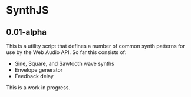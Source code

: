 SynthJS
=======
0.01-alpha
----------

This is a utility script that defines a number of common synth patterns for use by the Web Audio API. So far this consists of:

* Sine, Square, and Sawtooth wave synths
* Envelope generator
* Feedback delay

This is a work in progress.